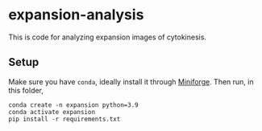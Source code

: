 # expansion-analysis

This is code for analyzing expansion images of cytokinesis.

## Setup

Make sure you have `conda`, ideally install it through [Miniforge](https://github.com/conda-forge/miniforge?tab=readme-ov-file).
Then run, in this folder,

```
conda create -n expansion python=3.9
conda activate expansion
pip install -r requirements.txt
```